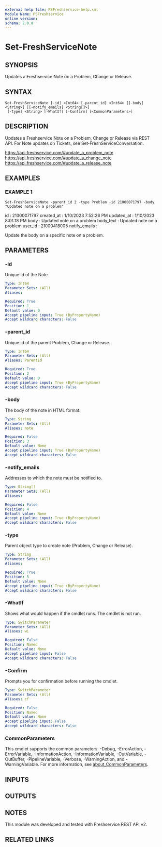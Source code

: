 ```yaml
---
external help file: PSFreshservice-help.xml
Module Name: PSFreshservice
online version:
schema: 2.0.0
---
```


# Set-FreshServiceNote

## SYNOPSIS
Updates a Freshservice Note on a Problem, Change or Release.

## SYNTAX

```
Set-FreshServiceNote [-id] <Int64> [-parent_id] <Int64> [[-body] <String>] [[-notify_emails] <String[]>]
 [-type] <String> [-WhatIf] [-Confirm] [<CommonParameters>]
```

## DESCRIPTION
Updates a Freshservice Note on a Problem, Change or Release via REST API.
For Note updates on Tickets, see Set-FreshServiceConversation.

https://api.freshservice.com/#update_a_problem_note
https://api.freshservice.com/#update_a_change_note
https://api.freshservice.com/#update_a_release_note

## EXAMPLES

### EXAMPLE 1
```
Set-FreshServiceNote -parent_id 2 -type Problem -id 21000071797 -body "Updated note on a problem"
```

id            : 21000071797
created_at    : 1/10/2023 7:52:26 PM
updated_at    : 1/10/2023 8:01:18 PM
body          : Updated note on a problem
body_text     : Updated note on a problem
user_id       : 21000418005
notify_emails :

Update the body on a specific note on a problem.

## PARAMETERS

### -id
Unique id of the Note.

```yaml
Type: Int64
Parameter Sets: (All)
Aliases:

Required: True
Position: 1
Default value: 0
Accept pipeline input: True (ByPropertyName)
Accept wildcard characters: False
```

### -parent_id
Unique id of the parent Problem, Change or Release.

```yaml
Type: Int64
Parameter Sets: (All)
Aliases: ParentId

Required: True
Position: 2
Default value: 0
Accept pipeline input: True (ByPropertyName)
Accept wildcard characters: False
```

### -body
The body of the note in HTML format.

```yaml
Type: String
Parameter Sets: (All)
Aliases: note

Required: False
Position: 3
Default value: None
Accept pipeline input: True (ByPropertyName)
Accept wildcard characters: False
```

### -notify_emails
Addresses to which the note must be notified to.

```yaml
Type: String[]
Parameter Sets: (All)
Aliases:

Required: False
Position: 4
Default value: None
Accept pipeline input: True (ByPropertyName)
Accept wildcard characters: False
```

### -type
Parent object type to create note (Problem, Change or Release).

```yaml
Type: String
Parameter Sets: (All)
Aliases:

Required: True
Position: 5
Default value: None
Accept pipeline input: True (ByPropertyName)
Accept wildcard characters: False
```

### -WhatIf
Shows what would happen if the cmdlet runs.
The cmdlet is not run.

```yaml
Type: SwitchParameter
Parameter Sets: (All)
Aliases: wi

Required: False
Position: Named
Default value: None
Accept pipeline input: False
Accept wildcard characters: False
```

### -Confirm
Prompts you for confirmation before running the cmdlet.

```yaml
Type: SwitchParameter
Parameter Sets: (All)
Aliases: cf

Required: False
Position: Named
Default value: None
Accept pipeline input: False
Accept wildcard characters: False
```

### CommonParameters
This cmdlet supports the common parameters: -Debug, -ErrorAction, -ErrorVariable, -InformationAction, -InformationVariable, -OutVariable, -OutBuffer, -PipelineVariable, -Verbose, -WarningAction, and -WarningVariable. For more information, see [about_CommonParameters](http://go.microsoft.com/fwlink/?LinkID=113216).

## INPUTS

## OUTPUTS

## NOTES
This module was developed and tested with Freshservice REST API v2.

## RELATED LINKS
